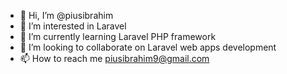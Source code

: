 - 👋 Hi, I’m @piusibrahim
- 👀 I’m interested in Laravel
- 🌱 I’m currently learning Laravel PHP framework
- 💞️ I’m looking to collaborate on Laravel web apps development
- 📫 How to reach me piusibrahim9@gmail.com

<!---
piusibrahim/piusibrahim is a ✨ special ✨ repository because its `README.md` (this file) appears on your GitHub profile.
You can click the Preview link to take a look at your changes.
--->
